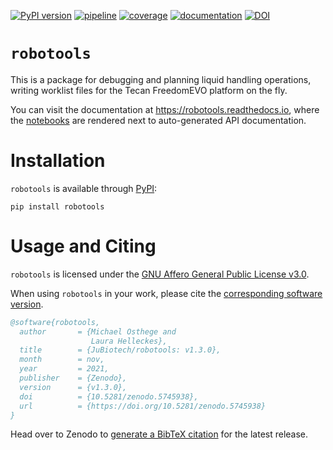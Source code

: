 [![PyPI version](https://img.shields.io/pypi/v/robotools)](https://pypi.org/project/robotools)
[![pipeline](https://github.com/jubiotech/robotools/workflows/pipeline/badge.svg)](https://github.com/jubiotech/robotools/actions)
[![coverage](https://codecov.io/gh/jubiotech/robotools/branch/master/graph/badge.svg)](https://codecov.io/gh/jubiotech/robotools)
[![documentation](https://readthedocs.org/projects/robotools/badge/?version=latest)](https://robotools.readthedocs.io/en/latest/?badge=latest)
[![DOI](https://zenodo.org/badge/358629210.svg)](https://zenodo.org/badge/latestdoi/358629210)

# `robotools`
This is a package for debugging and planning liquid handling operations, writing worklist files for the Tecan FreedomEVO platform on the fly.

You can visit the documentation at https://robotools.readthedocs.io, where the [notebooks](https://github.com/jubiotech/robotools/tree/master/notebooks) 
are rendered next to auto-generated API documentation.

# Installation
`robotools` is available through [PyPI](https://pypi.org/project/robotools/):

```
pip install robotools
```

# Usage and Citing
`robotools` is licensed under the [GNU Affero General Public License v3.0](https://github.com/JuBiotech/robotools/blob/master/LICENSE).

When using `robotools` in your work, please cite the [corresponding software version](https://doi.org/10.5281/zenodo.4697605).

```bibtex
@software{robotools,
  author       = {Michael Osthege and
                  Laura Helleckes},
  title        = {JuBiotech/robotools: v1.3.0},
  month        = nov,
  year         = 2021,
  publisher    = {Zenodo},
  version      = {v1.3.0},
  doi          = {10.5281/zenodo.5745938},
  url          = {https://doi.org/10.5281/zenodo.5745938}
}
```

Head over to Zenodo to [generate a BibTeX citation](https://zenodo.org/badge/latestdoi/358629210) for the latest release.
